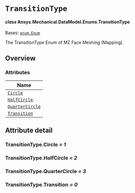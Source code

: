 # `TransitionType`

<a id="ansys.mechanical.stubs.v242.Ansys.Mechanical.DataModel.Enums.TransitionType"></a>

#### *class* Ansys.Mechanical.DataModel.Enums.TransitionType

Bases: [`enum.Enum`](https://docs.python.org/3/library/enum.html#enum.Enum)

The TransitionType Enum of MZ Face Meshing (Mapping).

<!-- !! processed by numpydoc !! -->

<a id="overview"></a>

## Overview

### Attributes

| Name |
| -------------------------------------------------- |
| [`Circle`](#TransitionType.Circle) |
| [`HalfCircle`](#TransitionType.HalfCircle) |
| [`QuarterCircle`](#TransitionType.QuarterCircle) |
| [`Transition`](#TransitionType.Transition) |

<a id="attribute-detail"></a>

## Attribute detail

<a id="TransitionType.Circle"></a>

### TransitionType.Circle *= 1*

<a id="TransitionType.HalfCircle"></a>

### TransitionType.HalfCircle *= 2*

<a id="TransitionType.QuarterCircle"></a>

### TransitionType.QuarterCircle *= 3*

<a id="TransitionType.Transition"></a>

### TransitionType.Transition *= 0*


